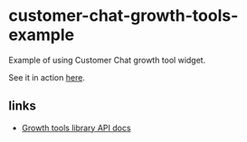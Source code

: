 # customer-chat-growth-tools-example

Example of using Customer Chat growth tool widget.

See it in action [here](https://manychat.github.io/customer-chat-growth-tools-example/).

## links
- [Growth tools library API docs](https://github.com/manychat/growth-tools-library-api-docs)
